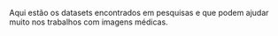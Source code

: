 

Aqui estão os datasets encontrados em pesquisas e que podem ajudar muito nos trabalhos com imagens médicas.





